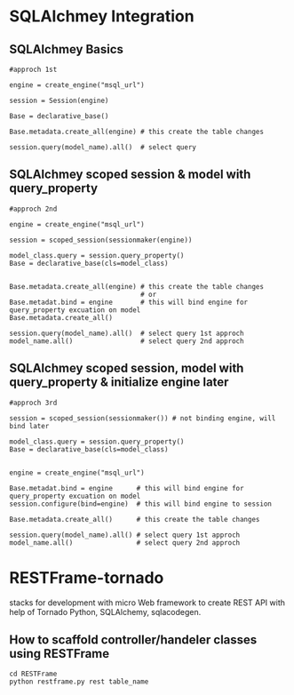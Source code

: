 # SQLAlchmey Integration

## SQLAlchmey Basics
```
#approch 1st

engine = create_engine("msql_url")

session = Session(engine)

Base = declarative_base()

Base.metadata.create_all(engine) # this create the table changes

session.query(model_name).all()  # select query

```

## SQLAlchmey scoped session & model with query_property
```
#approch 2nd

engine = create_engine("msql_url")

session = scoped_session(sessionmaker(engine))

model_class.query = session.query_property()
Base = declarative_base(cls=model_class)

 
Base.metadata.create_all(engine) # this create the table changes
                                 # or
Base.metadat.bind = engine       # this will bind engine for query_property excuation on model
Base.metadata.create_all()

session.query(model_name).all()  # select query 1st approch
model_name.all()                 # select query 2nd approch

```

## SQLAlchmey scoped session, model with query_property & initialize engine later
```
#approch 3rd

session = scoped_session(sessionmaker()) # not binding engine, will bind later

model_class.query = session.query_property()
Base = declarative_base(cls=model_class)


engine = create_engine("msql_url")
 
Base.metadat.bind = engine      # this will bind engine for query_property excuation on model
session.configure(bind=engine)  # this will bind engine to session

Base.metadata.create_all()      # this create the table changes

session.query(model_name).all() # select query 1st approch
model_name.all()                # select query 2nd approch

```

# RESTFrame-tornado
stacks for development with micro Web framework to create REST API with help of Tornado Python, SQLAlchemy, sqlacodegen.
## How to scaffold controller/handeler classes using RESTFrame
```
cd RESTFrame
python restframe.py rest table_name
```
